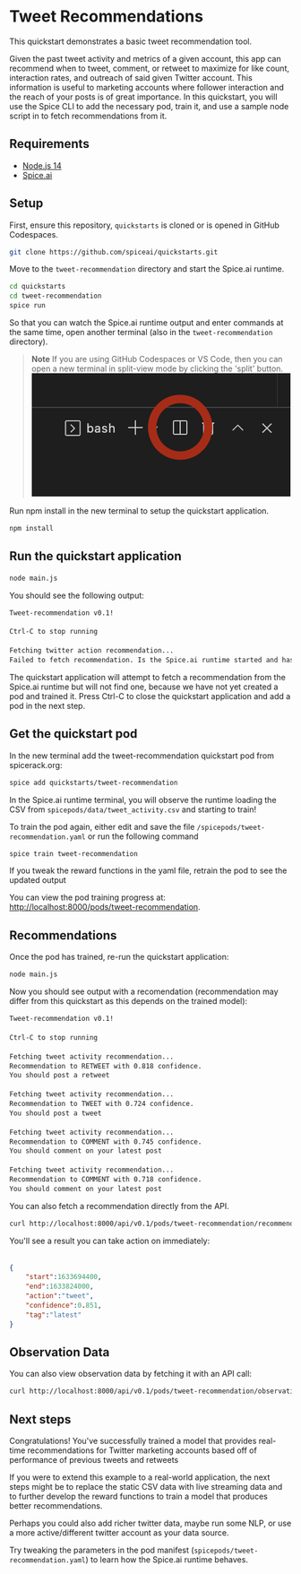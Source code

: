 # Tweet Recommendations

This quickstart demonstrates a basic tweet recommendation tool.

Given the past tweet activity and metrics of a given account, this app can recommend when to tweet, comment, or retweet to maximize for like count, interaction rates, and outreach of said given Twitter account. This information is useful to marketing accounts where follower interaction and the reach of your posts is of great importance. In this quickstart, you will use the Spice CLI to add the necessary pod, train it, and use a sample node script in to fetch recommendations from it. 

## Requirements

- [Node.js 14](https://nodejs.org/)
- [Spice.ai](https://docs.spiceai.org/getting-started/install-spiceai/)

## Setup

First, ensure this repository, `quickstarts` is cloned or is opened in GitHub Codespaces.

```bash
git clone https://github.com/spiceai/quickstarts.git
```

Move to the `tweet-recommendation` directory and start the Spice.ai runtime.

```bash
cd quickstarts
cd tweet-recommendation
spice run
```

So that you can watch the Spice.ai runtime output and enter commands at the same time, open another terminal (also in the `tweet-recommendation` directory).

> **Note**
> If you are using GitHub Codespaces or VS Code, then you can open a new terminal in split-view mode by clicking the 'split' button.
> ![alt](/.imgs/split_terminal.png)

Run npm install in the new terminal to setup the quickstart application.

```bash
npm install
```

## Run the quickstart application

```bash
node main.js
```

You should see the following output:

```bash
Tweet-recommendation v0.1!

Ctrl-C to stop running

Fetching twitter action recommendation...
Failed to fetch recommendation. Is the Spice.ai runtime started and has a pod been added?
```

The quickstart application will attempt to fetch a recommendation from the Spice.ai runtime but will not find one, because we have not yet created a pod and trained it. Press Ctrl-C to close the quickstart application and add a pod in the next step.

## Get the quickstart pod

In the new terminal add the tweet-recommendation quickstart pod from spicerack.org:

```bash
spice add quickstarts/tweet-recommendation
```

In the Spice.ai runtime terminal, you will observe the runtime loading the CSV from `spicepods/data/tweet_activity.csv` and starting to train!

To train the pod again, either edit and save the file `/spicepods/tweet-recommendation.yaml` or run the following command
```bash
spice train tweet-recommendation
```
If you tweak the reward functions in the yaml file, retrain the pod to see the updated output

You can view the pod training progress at: [http://localhost:8000/pods/tweet-recommendation](http://localhost:8000/pods/tweet-recommendation).

## Recommendations

Once the pod has trained, re-run the quickstart application:

```bash
node main.js
```

Now you should see output with a recomendation (recommendation may differ from this quickstart as this depends on the trained model):

```bash
Tweet-recommendation v0.1!

Ctrl-C to stop running

Fetching tweet activity recommendation...
Recommendation to RETWEET with 0.818 confidence.
You should post a retweet

Fetching tweet activity recommendation...
Recommendation to TWEET with 0.724 confidence.
You should post a tweet

Fetching tweet activity recommendation...
Recommendation to COMMENT with 0.745 confidence.
You should comment on your latest post

Fetching tweet activity recommendation...
Recommendation to COMMENT with 0.718 confidence.
You should comment on your latest post

```

You can also fetch a recommendation directly from the API.

```bash
curl http://localhost:8000/api/v0.1/pods/tweet-recommendation/recommendation
```

You'll see a result you can take action on immediately:

```json

{
    "start":1633694400,
    "end":1633824000,
    "action":"tweet",
    "confidence":0.851,
    "tag":"latest"
}
```

## Observation Data

You can also view observation data by fetching it with an API call:

```bash
curl http://localhost:8000/api/v0.1/pods/tweet-recommendation/observations
```

## Next steps

Congratulations! You've successfully trained a model that provides real-time recommendations for Twitter marketing accounts based off of performance of previous tweets and retweets

If you were to extend this example to a real-world application, the next steps might be to replace the static CSV data with live streaming data and to further develop the reward functions to train a model that produces better recommendations.

Perhaps you could also add richer twitter data, maybe run some NLP, or use a more active/different twitter account as your data source.

Try tweaking the parameters in the pod manifest (`spicepods/tweet-recommendation.yaml`) to learn how the Spice.ai runtime behaves.
